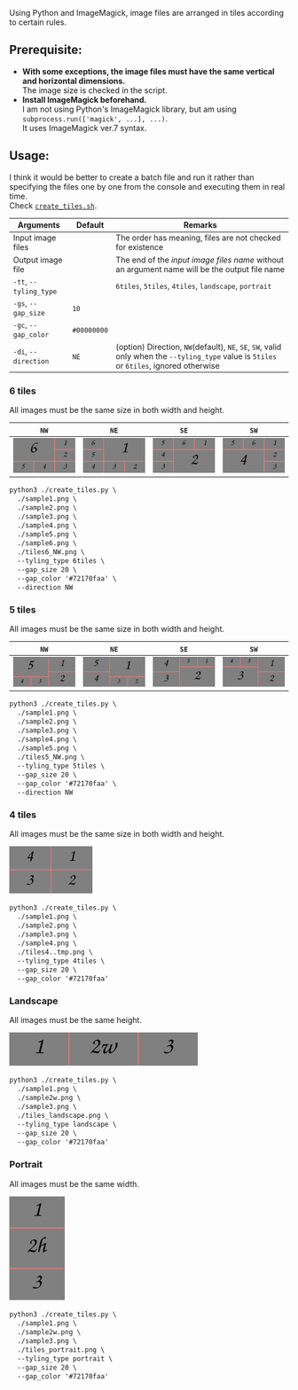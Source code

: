 Using Python and ImageMagick, image files are arranged in tiles according to certain rules.

## Prerequisite:

- **With some exceptions, the image files must have the same vertical and horizontal dimensions.**  
The image size is checked in the script.
- **Install ImageMagick beforehand.**  
I am not using Python's ImageMagick library, but am using `subprocess.run(['magick', ...], ...)`.  
It uses ImageMagick ver.7 syntax.


## Usage:

I think it would be better to create a batch file and run it rather than specifying the files one by one from the console and executing them in real time.  
Check [`create_tiles.sh`](./create_tiles.sh).

|Arguments|Default|Remarks|
|---|---|---|
|Input image files||The order has meaning, files are not checked for existence|
|Output image file||The end of the *input image files name* without an argument name will be the output file name|
|`-tt`, `--tyling_type`||`6tiles`, `5tiles`, `4tiles`, `landscape`, `portrait`|
|`-gs`, `--gap_size`|`10`||
|`-gc`, `--gap_color`|`#00000000`||
|`-di`, `--direction`|`NE`|(option) Direction, `NW`(default), `NE`, `SE`, `SW`, valid only when the `--tyling_type` value is `5tiles` or `6tiles`, ignored otherwise|


### 6 tiles

All images must be the same size in both width and height.

|`NW`|`NE`|`SE`|`SW`|
|--|--|--|--|
|<img src="./tiles6_NW.png" width="150">|<img src="./tiles6_NE.png" width="150">|<img src="./tiles6_SE.png" width="150">|<img src="./tiles6_SW.png" width="150">|

```
python3 ./create_tiles.py \
  ./sample1.png \
  ./sample2.png \
  ./sample3.png \
  ./sample4.png \
  ./sample5.png \
  ./sample6.png \
  ./tiles6_NW.png \
  --tyling_type 6tiles \
  --gap_size 20 \
  --gap_color '#72170faa' \
  --direction NW
```


### 5 tiles

All images must be the same size in both width and height.

|`NW`|`NE`|`SE`|`SW`|
|--|--|--|--|
|<img src="./tiles5_NW.png" width="150">|<img src="./tiles5_NE.png" width="150">|<img src="./tiles5_SE.png" width="150">|<img src="./tiles5_SW.png" width="150">|

```
python3 ./create_tiles.py \
  ./sample1.png \
  ./sample2.png \
  ./sample3.png \
  ./sample4.png \
  ./sample5.png \
  ./tiles5_NW.png \
  --tyling_type 5tiles \
  --gap_size 20 \
  --gap_color '#72170faa' \
  --direction NW
```


### 4 tiles

All images must be the same size in both width and height.

<img src="./tiles4.png" width="150">

```
python3 ./create_tiles.py \
  ./sample1.png \
  ./sample2.png \
  ./sample3.png \
  ./sample4.png \
  ./tiles4..tmp.png \
  --tyling_type 4tiles \
  --gap_size 20 \
  --gap_color '#72170faa'
```


### Landscape

All images must be the same height.

<img src="./tiles_landscape.png" height="60">

```
python3 ./create_tiles.py \
  ./sample1.png \
  ./sample2w.png \
  ./sample3.png \
  ./tiles_landscape.png \
  --tyling_type landscape \
  --gap_size 20 \
  --gap_color '#72170faa'
```


### Portrait

All images must be the same width.

<img src="./tiles_portrait.png" width="100">

```
python3 ./create_tiles.py \
  ./sample1.png \
  ./sample2w.png \
  ./sample3.png \
  ./tiles_portrait.png \
  --tyling_type portrait \
  --gap_size 20 \
  --gap_color '#72170faa'
```


<!-- -->
